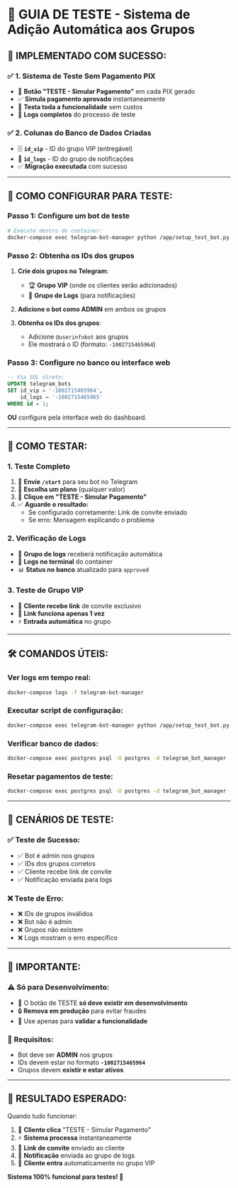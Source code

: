 # 🧪 **GUIA DE TESTE - Sistema de Adição Automática aos Grupos**

## 🚀 **IMPLEMENTADO COM SUCESSO:**

### ✅ **1. Sistema de Teste Sem Pagamento PIX**

- 🧪 **Botão "TESTE - Simular Pagamento"** em cada PIX gerado
- ✅ **Simula pagamento aprovado** instantaneamente
- 🎯 **Testa toda a funcionalidade** sem custos
- 📝 **Logs completos** do processo de teste

### ✅ **2. Colunas do Banco de Dados Criadas**

- 🗄️ **`id_vip`** - ID do grupo VIP (entregável)
- 📝 **`id_logs`** - ID do grupo de notificações
- ✅ **Migração executada** com sucesso

---

## 🔧 **COMO CONFIGURAR PARA TESTE:**

### **Passo 1: Configure um bot de teste**

```bash
# Execute dentro do container:
docker-compose exec telegram-bot-manager python /app/setup_test_bot.py
```

### **Passo 2: Obtenha os IDs dos grupos**

1. **Crie dois grupos no Telegram**:

   - 🏆 **Grupo VIP** (onde os clientes serão adicionados)
   - 📝 **Grupo de Logs** (para notificações)

2. **Adicione o bot como ADMIN** em ambos os grupos

3. **Obtenha os IDs dos grupos**:
   - Adicione `@userinfobot` aos grupos
   - Ele mostrará o ID (formato: `-1002715465964`)

### **Passo 3: Configure no banco ou interface web**

```sql
-- Via SQL direto:
UPDATE telegram_bots
SET id_vip = '-1002715465964',
    id_logs = '-1002715465965'
WHERE id = 1;
```

**OU** configure pela interface web do dashboard.

---

## 🧪 **COMO TESTAR:**

### **1. Teste Completo**

1. 📱 **Envie `/start`** para seu bot no Telegram
2. 🎁 **Escolha um plano** (qualquer valor)
3. 🧪 **Clique em "TESTE - Simular Pagamento"**
4. ✅ **Aguarde o resultado:**
   - Se configurado corretamente: Link de convite enviado
   - Se erro: Mensagem explicando o problema

### **2. Verificação de Logs**

- 📝 **Grupo de logs** receberá notificação automática
- 🎯 **Logs no terminal** do container
- 📊 **Status no banco** atualizado para `approved`

### **3. Teste de Grupo VIP**

- 👑 **Cliente recebe link** de convite exclusivo
- 🔗 **Link funciona apenas 1 vez**
- ⚡ **Entrada automática** no grupo

---

## 🛠️ **COMANDOS ÚTEIS:**

### **Ver logs em tempo real:**

```bash
docker-compose logs -f telegram-bot-manager
```

### **Executar script de configuração:**

```bash
docker-compose exec telegram-bot-manager python /app/setup_test_bot.py
```

### **Verificar banco de dados:**

```bash
docker-compose exec postgres psql -U postgres -d telegram_bot_manager -c "SELECT bot_name, id_vip, id_logs FROM telegram_bots;"
```

### **Resetar pagamentos de teste:**

```bash
docker-compose exec postgres psql -U postgres -d telegram_bot_manager -c "DELETE FROM payments WHERE status = 'approved';"
```

---

## 🎯 **CENÁRIOS DE TESTE:**

### ✅ **Teste de Sucesso:**

- ✅ Bot é admin nos grupos
- ✅ IDs dos grupos corretos
- ✅ Cliente recebe link de convite
- ✅ Notificação enviada para logs

### ❌ **Teste de Erro:**

- ❌ IDs de grupos inválidos
- ❌ Bot não é admin
- ❌ Grupos não existem
- ❌ Logs mostram o erro específico

---

## 🚨 **IMPORTANTE:**

### **⚠️ Só para Desenvolvimento:**

- 🧪 O botão de TESTE **só deve existir em desenvolvimento**
- 🔒 **Remova em produção** para evitar fraudes
- 🎯 Use apenas para **validar a funcionalidade**

### **🔑 Requisitos:**

- Bot deve ser **ADMIN** nos grupos
- IDs devem estar no formato **`-1002715465964`**
- Grupos devem **existir e estar ativos**

---

## 🎉 **RESULTADO ESPERADO:**

Quando tudo funcionar:

1. 🧪 **Cliente clica** "TESTE - Simular Pagamento"
2. ⚡ **Sistema processa** instantaneamente
3. 📧 **Link de convite** enviado ao cliente
4. 📝 **Notificação** enviada ao grupo de logs
5. 🎊 **Cliente entra** automaticamente no grupo VIP

**Sistema 100% funcional para testes! 🚀**
